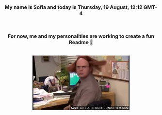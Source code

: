 


<div align="center">
<h3 >My name is Sofia and today is Thursday, 19 August, 12:12 GMT-4</h3><br>
<h3 >For now, me and my personalities are working to create a fun Readme 👋
</h3><br>
<img src='img/dwight.gif' alt='working...'/>
</div>
